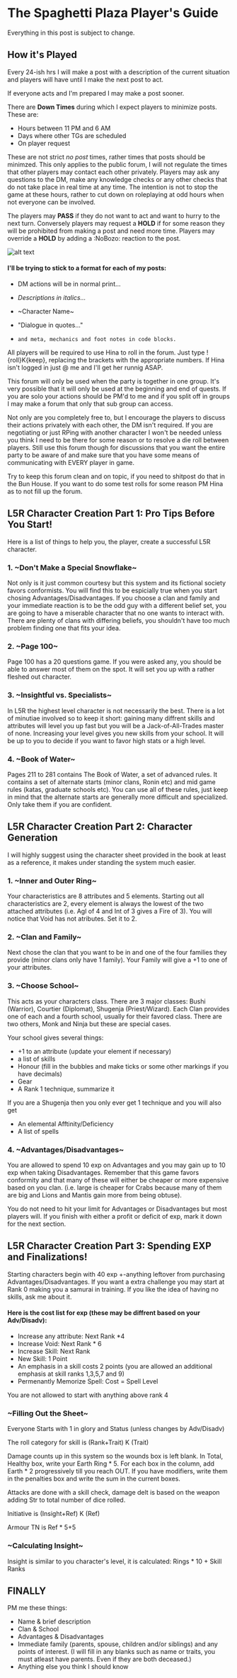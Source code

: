 The Spaghetti Plaza Player's Guide
=====

Everything in this post is subject to change.

How it's Played
-----

Every 24-ish hrs I will make a post with a description of the current situation and players will have until I make the next post to act.

If everyone acts and I'm prepared I may make a post sooner.

There are **Down Times** during which I expect players to minimize posts. These are:
* Hours between 11 PM and 6 AM
* Days where other TGs are scheduled
* On player request

These are not strict *no post* times, rather times that posts should be minimzed. This only applies to the public forum, I will not regulate the times that other players may contact each other privately. Players may ask any questions to the DM, make any knowledge checks or any other checks that do not take place in real time at any time. The intention is not to stop the game at these hours, rather to cut down on roleplaying at odd hours when not everyone can be involved.

The players may **PASS** if they do not want to act and want to hurry to the next turn. Conversely players may request a **HOLD** if for some reason they will be prohibited from making a post and need more time. Players may override a **HOLD** by adding a :NoBozo: reaction to the post.

![alt text](https://github.com/TorsvikVonClemson/L5R/blob/master/252260593203937280.png)



#### I'll be trying to stick to a format for each of my posts:

* DM actions will be in normal print...

* *Descriptions in italics...*

* \~Character Name~

* "Dialogue in quotes..."

* ```and meta, mechanics and foot notes in code blocks.```




All players will be required to use Hina to roll in the forum. Just type !{roll}K{keep}, replacing the brackets with the appropriate numbers. If Hina isn't logged in just @ me and I'll get her runnig ASAP.

This forum will only be used when the party is together in one group. It's very possible that it will only be used at the beginning and end of quests. If you are solo your actions should be PM'd to me and if you split off in groups I may make  a forum that only that sub group can access.

Not only are you completely free to, but I encourage the players to discuss their actions privately with each other, the DM isn't required. If you are negotiating or just RPing with another character I won't be needed unless you think I need to be there for some reason or to resolve a die roll between players. Still use this forum though for discussions that you want the entire party to be aware of and make sure that you have some means of communicating with EVERY player in game.

Try to keep this forum clean and on topic, if you need to shitpost do that in the Bun House. If you want to do some test rolls for some reason PM Hina as to not fill up the forum.

L5R Character Creation Part 1: Pro Tips Before You Start!
-----

Here is a list of things to help you, the player, create a successful L5R character.

### 1. \~Don't Make a Special Snowflake~

Not only is it just common courtesy but this system and its fictional society favors conformists. You will find this to be espicially true when you start chosing Advantages/Disadvantages. If you choose a clan and family and your immediate reaction is to be the odd guy with a different belief set, you are going to have a miserable character that no one wants to interact with. There are plenty of clans with differing beliefs, you shouldn't have too much problem finding one that fits your idea.

### 2. \~Page 100~

Page 100 has a 20 questions game. If you were asked any, you should be able to answer most of them on the spot. It will set you up with a rather fleshed out character.

### 3. \~Insightful vs. Specialists~

In L5R the highest level character is not necessarily the best. There is a lot of minutiae involved so to keep it short: gaining many diffrent skills and attributes will level you up fast but you will be a Jack-of-All-Trades master of none. Increasing your level gives you new skills from your school. It will be up to you to decide if you want to favor high stats or a high level.

### 4. \~Book of Water~

Pages 211 to 281 contains The Book of Water, a set of advanced rules. It contains a set of alternate starts (minor clans, Ronin etc) and mid game rules (katas, graduate schools etc). You can use all of these rules, just keep in mind that the alternate starts are generally more difficult and specialized. Only take them if you are confident.

L5R Character Creation Part 2: Character Generation
-----

I will highly suggest using the character sheet provided in the book at least as a reference, it makes under standing the system much easier. 

### 1. \~Inner and Outer Ring~

Your characteristics are 8 attributes and 5 elements. Starting out all characteristics are 2, every element is always the lowest of the two attached attributes (i.e. Agl of 4 and Int of 3 gives a Fire of 3). You will notice that Void has not atributes. Set it to 2.

### 2. \~Clan and Family~

Next chose the clan that you want to be in and one of the four families they provide (minor clans only have 1 family). Your Family will give a +1 to one of your attributes.

### 3. \~Choose School~

This acts as your characters class. There are 3 major classes: Bushi (Warrior), Courtier (Diplomat), Shugenja (Priest/Wizard). Each Clan provides one of each and a fourth school, usually for their favored class. There are two others, Monk and Ninja but these are special cases.

Your school gives several things:
* +1 to an attribute (update your element if necessary)
* a list of skills
* Honour (fill in the bubbles and make ticks or some other markings if you have decimals)
* Gear
* A Rank 1 technique, summarize it

If you are a Shugenja then you only ever get 1 technique and you will also get
* An elemental Afftinity/Deficiency
* A list of spells

### 4. \~Advantages/Disadvantages~

You are allowed to spend 10 exp on Advantages and you may gain up to 10 exp when taking Disadvantages. Remember that this game favors conformity and that many of these will either be cheaper or more expensive based on you clan. (i.e. large is cheaper for Crabs because many of them are big and Lions and Mantis gain more from being obtuse).

You do not need to hit your limit for Advantages or Disadvantages but most players will. If you finish with either a profit or deficit of exp, mark it down for the next section.

L5R Character Creation Part 3: Spending EXP and Finalizations!
-----

Starting characters begin with 40 exp +-anything leftover from purchasing Advantages/Disadvantages. If you want a extra challenge you may start at Rank 0 making you a samurai in training. If you like the idea of having no skills, ask me about it.

#### Here is the cost list for exp (these may be diffrent based on your Adv/Disadv):

* Increase any attribute: Next Rank *4
* Increase Void: Next Rank * 6
* Increase Skill: Next Rank
* New Skill: 1 Point
* An emphasis in a skill costs 2 points (you are allowed an additional emphasis at skill ranks 1,3,5,7 and 9)
* Permenantly Memorize Spell: Cost = Spell Level

You are not allowed to start with anything above rank 4

### \~Filling Out the Sheet~

Everyone Starts with 1 in glory and Status (unless changes by Adv/Disadv)

The roll category for skill is (Rank+Trait) K (Trait)

Damage counts up in this system so the wounds box is left blank. In Total, Healthy box, write your Earth Ring * 5. For each box in the column, add Earth * 2 progressively till you reach OUT. If you have modifiers, write them in the penalties box and write the sum in the current boxes.

Attacks are done with a skill check, damage delt is based on the weapon adding Str to total number of dice rolled.

Initiative is (Insight+Ref) K (Ref)

Armour TN is Ref * 5+5

### \~Calculating Insight~

Insight is similar to you character's level, it is calculated: Rings * 10 + Skill Ranks

FINALLY
-----

PM me these things:

* Name & brief description
* Clan & School
* Advantages & Disadvantages
* Immediate family (parents, spouse, children and/or siblings) and any points of interest. (I will fill in any blanks such as name or traits, you must atleast have parents. Even if they are both deceased.)
* Anything else you think I should know
